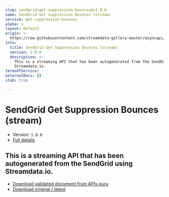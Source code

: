 ```yaml
---
slug: sendgrid+get-suppression-bounces@v1.0.0
name: SendGrid Get Suppression Bounces (stream)
service: get-suppression-bounces
alpha: s
layout: default
origin: >-
  https://raw.githubusercontent.com/streamdata-gallery-master/asyncapi/master/_listings/sendgrid/sendgrid-get-suppression-bounces-stream-async.md
info:
  title: SendGrid Get Suppression Bounces (stream)
  version: 1.0.0
  description: >-
    This is a streaming API that has been autogenerated from the SendGrid using
    Streamdata.io.
termsOfService: ''
externalDocs: {}
stub: true

---
```

# SendGrid Get Suppression Bounces (stream)

* Version: `1.0.0`
* [Full details](../html/sendgrid+get-suppression-bounces@v1.0.0.html)



## This is a streaming API that has been autogenerated from the SendGrid using Streamdata.io.



* [Download validated document from APIs.guru](https://raw.githubusercontent.com/APIs-guru/asyncapi-directory/master/docs/APIs/sendgrid%2Bget-suppression-bounces%40v1.0.0.yaml)
* [Download original / latest](https://raw.githubusercontent.com/streamdata-gallery-master/asyncapi/master/_listings/sendgrid/sendgrid-get-suppression-bounces-stream-async.md)

<script type="application/ld+json">
{
  "@context": "http://schema.org/",
  "@type": "WebAPI",
  "description": "This is a streaming API that has been autogenerated from the SendGrid using Streamdata.io.",
  "documentation": "",

  "name": "SendGrid Get Suppression Bounces (stream)"
}
</script>

